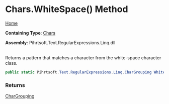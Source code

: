 # Chars\.WhiteSpace\(\) Method

[Home](../../../../../../README.md)

**Containing Type**: [Chars](../README.md)

**Assembly**: Pihrtsoft\.Text\.RegularExpressions\.Linq\.dll

\
Returns a pattern that matches a character from the white\-space character class\.

```csharp
public static Pihrtsoft.Text.RegularExpressions.Linq.CharGrouping WhiteSpace()
```

### Returns

[CharGrouping](../../CharGrouping/README.md)

